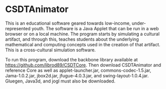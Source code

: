 CSDTAnimator
============

This is an educational software geared towards low-income, under-represented youth. The software is a Java Applet that can be run in a web browser or on a local machine. The program starts by simulating a cultural artifact, and through this, teaches students about the underlying mathematical and computing concepts used in the creation of that artifact. This is a cross-cultural simulation software.

To run this program, download the backbone library available at https://github.com/librod89/CSDTCore. Then download CSDTAnimator and reference Core as well as applet-launcher.jar, commons-codec-1.5.jar, Jama-1.0.2.jar, jbox2d.jar, jfugue-4.0.3.jar, and swing-layout-1.0.4.jar. Gluegen, Java3d, and jogl must also be downloaded.

